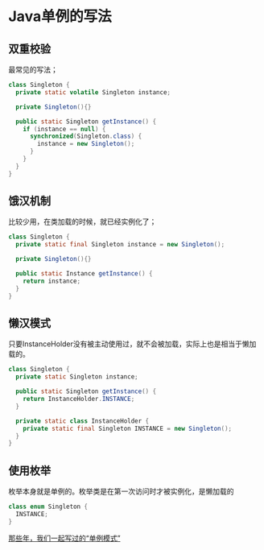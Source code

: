 # Java单例的写法

## 双重校验

最常见的写法；

```Java
class Singleton {
  private static volatile Singleton instance;

  private Singleton(){}

  public static Singleton getInstance() {
    if (instance == null) {
      synchronized(Singleton.class) {
        instance = new Singleton();
      }
    }
  }
}
```

## 饿汉机制

比较少用，在类加载的时候，就已经实例化了；

```Java
class Singleton {
  private static final Singleton instance = new Singleton();

  private Singleton(){}

  public static Instance getInstance() {
    return instance;
  }
}
```

## 懒汉模式
只要InstanceHolder没有被主动使用过，就不会被加载，实际上也是相当于懒加载的。

```Java
class Singleton {
  private static Singleton instance;

  public static Singleton getInstance() {
    return InstanceHolder.INSTANCE;
  }

  private static class InstanceHolder {
    private static final Singleton INSTANCE = new Singleton();
  }
}
```
## 使用枚举

枚举本身就是单例的。枚举类是在第一次访问时才被实例化，是懒加载的

```Java
class enum Singleton {
  INSTANCE;
}
```

[那些年，我们一起写过的“单例模式”](https://zhuanlan.zhihu.com/p/25733866)
